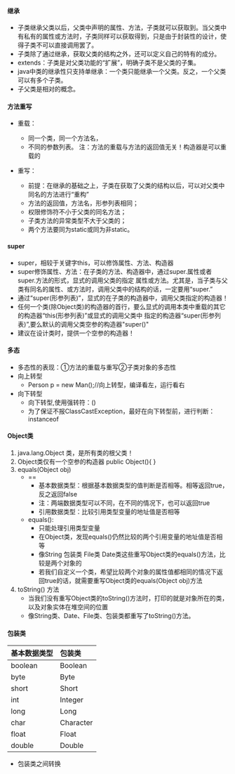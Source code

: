#### 继承
   - 子类继承父类以后，父类中声明的属性、方法，子类就可以获取到。当父类中有私有的属性或方法时，子类同样可以获取得到，只是由于封装性的设计，使得子类不可以直接调用罢了。
   - 子类除了通过继承，获取父类的结构之外，还可以定义自己的特有的成分。
   - extends：子类是对父类功能的“扩展”，明确子类不是父类的子集。
   - java中类的继承性只支持单继承：一个类只能继承一个父类。反之，一个父类可以有多个子类。
   - 子父类是相对的概念。
#### 方法重写
   - 重载：
      - 同一个类，同一个方法名，
      - 不同的参数列表。 注：方法的重载与方法的返回值无关！构造器是可以重载的
      
   - 重写：
      - 前提：在继承的基础之上，子类在获取了父类的结构以后，可以对父类中同名的方法进行“重构”
      - 方法的返回值，方法名，形参列表相同；
      - 权限修饰符不小于父类的同名方法；
      - 子类方法的异常类型不大于父类的；
      - 两个方法要同为static或同为非static。
#### super
   - super，相较于关键字this，可以修饰属性、方法、构造器
   - super修饰属性、方法：在子类的方法、构造器中，通过super.属性或者super.方法的形式，显式的调用父类的指定
     属性或方法。尤其是，当子类与父类有同名的属性、或方法时，调用父类中的结构的话，一定要用“super.”
   - 通过“super(形参列表)”，显式的在子类的构造器中，调用父类指定的构造器！
   - 任何一个类(除Object类)的构造器的首行，要么显式的调用本类中重载的其它的构造器“this(形参列表)”或显式的调用父类中
     指定的构造器“super(形参列表)”,要么默认的调用父类空参的构造器"super()"
   - 建议在设计类时，提供一个空参的构造器！
#### 多态
   - 多态性的表现：①方法的重载与重写②子类对象的多态性
   - 向上转型
      - Person p = new Man();//向上转型，编译看左，运行看右
   - 向下转型
      - 向下转型,使用强转符：()
      - 为了保证不报ClassCastException，最好在向下转型前，进行判断： instanceof
#### Object类
   1. java.lang.Object 类，是所有类的根父类！
   2. Object类仅有一个空参的构造器  public Object(){  }
   3. equals(Object obj)
      - ==
        - 基本数据类型：根据基本数据类型的值判断是否相等。相等返回true，反之返回false
        - 注：两端数据类型可以不同，在不同的情况下，也可以返回true
        - 引用数据类型：比较引用类型变量的地址值是否相等
      - equals():
        - 只能处理引用类型变量
        - 在Object类，发现equals()仍然比较的两个引用变量的地址值是否相等
        - 像String 包装类 File类 Date类这些重写Object类的equals()方法，比较是两个对象的
        - 若我们自定义一个类，希望比较两个对象的属性值都相同的情况下返回true的话，就需要重写Object类的equals(Object obj)方法
   4. toString() 方法
      - 当我们没有重写Object类的toString()方法时，打印的就是对象所在的类，以及对象实体在堆空间的位置
      - 像String类、Date、File类、包装类都重写了toString()方法。
#### 包装类
   基本数据类型 | 包装类
   :--- | :---
   boolean | Boolean
   byte | Byte
   short | Short
   int | Integer
   long | Long
   char | Character
   float | Float
   double | Double      
 
   - 包装类之间转换